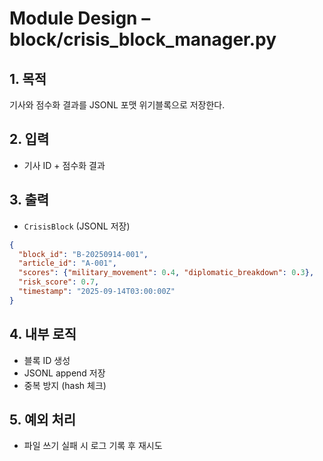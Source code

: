 # Module Design – block/crisis_block_manager.py

## 1. 목적
기사와 점수화 결과를 JSONL 포맷 위기블록으로 저장한다.

## 2. 입력
- 기사 ID + 점수화 결과

## 3. 출력
- `CrisisBlock` (JSONL 저장)
```json
{
  "block_id": "B-20250914-001",
  "article_id": "A-001",
  "scores": {"military_movement": 0.4, "diplomatic_breakdown": 0.3},
  "risk_score": 0.7,
  "timestamp": "2025-09-14T03:00:00Z"
}
```

## 4. 내부 로직
- 블록 ID 생성
- JSONL append 저장
- 중복 방지 (hash 체크)

## 5. 예외 처리
- 파일 쓰기 실패 시 로그 기록 후 재시도
